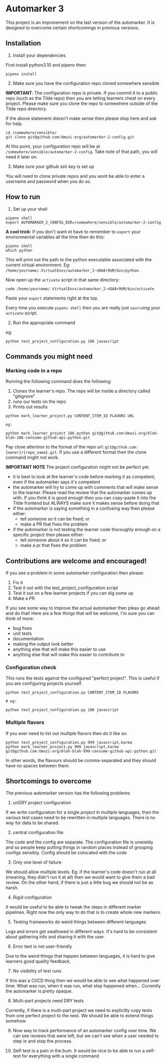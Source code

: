 # Automarker 3 

This project is an improvement on the last version of the automarker. It is designed to overcome certain shortcomings in previous versions.

## Installation 

1. Install your dependencies

First install python3.10 and pipenv then:

```
pipenv install
```

2. Make sure you have the configuration repo cloned somewhere sensible

**IMPORTANT**: The configuration repo is private. If you commit it to a public repo (such as the Tilde repo) then you are letting learners cheat on every project. Please make sure you clone the repo to somewhere outside of the Tilde repo directory.

If the above statement doesn't make sense then please stop here and ask for help.

```
cd /somewhere/sensible/
git clone git@github.com:Umuzi-org/automarker-2-config.git 
```

At this point, your configuration repo will be at `/somewhere/sensible/automarker-2-config`. Take note of that path, you will need it later on. 

3. Make sure your github ssh key is set up 

You will need to clone private repos and you wont be able to enter a username and password when you do so. 

## How to run 

1. Set up your shell 

```
pipenv shell 
export AUTOMARKER_2_CONFIG_DIR=/somewhere/sensible/automarker-2-config
```

**A cool trick:** If you don't want ot have to remember to `export` your environmental variables all the time then do this:

```
pipenv shell
which python
```

This will print out the path to the python executable associated with the current virtual environment. Eg: `/home/yourname/.VirtualEnvs/automarker_2-nDA8r9UM/bin/python`.

Now open up the `activate` script in that same directory:

`code /home/yourname/.VirtualEnvs/automarker_2-nDA8r9UM/bin/activate`

Paste your `export` statements right at the top.

Every time you execute `pipenv shell` then you are really just `source`ing your `activate` script.


2. Run the appropriate command

eg:

```
python test_project_configuration.py 186 javascript
```

## Commands you might need

### Marking code in a repo 

Running the following command does the following:

1. Clones the learner's repo. The repo will be inside a directory called "gitignore"
2. runs our tests on the repo
3. Prints out results 

```
python mark_learner_project.py CONTENT_ITEM_ID FLAVORS URL

eg:

python mark_learner_project 186 python git@github.com:Umuzi-org/blah-blah-186-consume-github-api-python.git
```

Pay close attention to the format of the repo url: `git@github.com:{owner}/{repo_nama}.git`.  If you use a different format then the clone command might not work.

**IMPORTANT NOTE** The project configuration might not be perfect yet. 

- it is best to look at the learner's code before marking it as competent, even if the automarker says it's competent
- the automarker will try to come up with comments that will make sense to the learner. Please read the review that the automarker comes up with. If you think it is good enough then you can copy-paste it into the Tilde frontend but ALWAYS make sure it makes sense before doing that
- if the automarker is saying something in a confusing way then please either:
    - tell someone so it can be fixed; or
    - make a PR that fixes the problem
- if the automarker is not testing the learner code thoroughly enough on a specific project then please either:
    - tell someone about it so it can be fixed; or
    - make a pr that fixes the problem

## Contributions are welcome and encouraged!

If you see a problem in some automarker configuration then please:

1. Fix it
2. Test it out with the test_project_configuration script
3. Test it out on a few learner projects if you can dig some up
4. Make a PR 

If you see some way to improve the actual automarker then pleas go ahead and do that! Here are a few things that will be welcome, I'm sure you can think of more:

- bug fixes
- unit tests
- documentation
- making the output look better
- anything else that will make this easier to use
- anything else that will make this easier to contribute to

### Configuration check 

This runs the tests against the configured "perfect project". This is useful if you are configuring projects yourself. 

```
python test_project_configuration.py CONTENT_ITEM_ID FLAVORS

# eg:

python test_project_configuration.py 186 javascript
```
### Multiple flavors 

If you ever need to list out multiple flavors then do it like so:

```
python test_project_configuration.py 999 javascript,karma
python mark_learner_project.py 999 javascript,karma git@github.com:Umuzi-org/blah-blah-999-consume-github-api-python.git
```

In other words, the flavours should be comma-separated and they should have no spaces between them.

## Shortcomings to overcome 

The previous automarker version has the following problems:

1. unDRY project configuration 

If we write configuration for a single project in multiple languages, then the various test cases need to be rewritten in multiple languages. There is no way for data to be shared.

2. central configuration file:

The code and the config are separate. The configuration file is unwieldy and so people keep putting things in random places instead of grouping configs sensibly. Config should be colocated with the code

3. Only one level of failure 

We should allow multiple levels. Eg: if the learner's code doesn't run at all (meaning, they didn't run it at all) then we would want to give them a bad review. On the other hand, if there is just a little bug we should not be as harsh. 

4. Rigid configuration 

It would be useful to be able to tweak the steps in different marker pipelines. Right now the only way to do that is to create whole new markers.

5. Testing frameworks do weird things between different languages

Logs and errors get swallowed in different ways. It's hard to be consistent about gathering info and sharing it with the user.

6. Error text is not user-friendly

Due to the weird things that happen between languages, it is hard to give learners good quality feedback. 

7. No visibility of test runs

If this was a CI/CD thing then we would be able to see what happened over time. What was run, when it was run, what step happened when... Currently the automarker is pretty opaque.

8. Multi-part projects need DRY tests

Currently, if there is a multi-part project we need to explicitly copy tests from one perfect project to the next. We should be able to extend things somehow.

9. Now way to track performance of an automarker config over time. We can see reviews that were left, but we can't see when a user needed to step in and stop the process. 

10. Self-test is a pain in the bum. It would be nice to be able to run a self-test for everything with a single command
